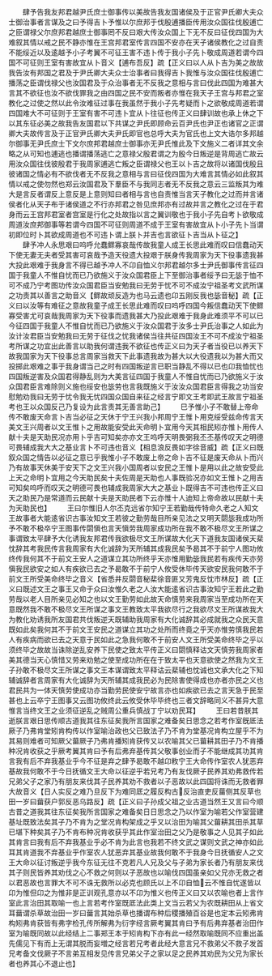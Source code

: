 <!-- { "loadSidebar": true } -->
　　肆予告我友邦君越尹氏庶士御事传以美故告我友国诸侯及于正官尹氏卿大夫众士御治事者言谋及之曰予得吉卜予惟以尔庶邦于伐殷逋播臣传用汝众国往伐殷逋亡之臣谓禄父尔庶邦君越庶士御事罔不反曰艰大传汝众国上下无不反曰征伐四国为大难叙其情以戒之民不静亦惟在王宫邦君室传言四国不安亦在天子诸侯教化之过自责不能绥近以及逺越予小子考翼不可征王害不违卜传于我小子先卜敬成周道若谓今四国不可征则王室有害故宜从卜音义【逋布吾反】疏【正义曰以人从卜吉为美之故故我告汝有邦国之君及于尹氏卿大夫众士治事者曰我得吉卜我惟与汝众国往伐殷逋亡播荡之臣谓伐禄父也汝国君及于众治事者无不反我之意相与言曰伐此四国为难甚大言其不欲征也汝不欲伐罪我之由四国之民不安而叛者亦惟在我天子王宫与邦君之室教化之过使之然以此令汝难征过事在我虽然于我小子先考疑而卜之欲敬成周道若谓四国难大不可征则于王室有害不可违卜宜从卜往征也传正义曰肆训故也承上休之下以其东征必美之故我告友国君以下共谋之尹氏即顾命云百尹氏也尹正也诸官之正谓卿大夫故传言及于正官尹氏卿大夫尹氏即官也总呼大夫为官氏也上文大诰尔多邦越尔御事无尹氏庶士下文尔庶邦君越庶士御事亦无尹氏惟此及下文施义二者详其文余略之从可知也逋逃也播谓播荡逃亡之意禄父殷君谓之为殷今日叛逆是背周逃亡故云用汝众国往伐彼殷君于我周家逋逃亡叛之臣谓禄父也王以卜吉之故将以诸国伐殷且彼诸国之情必有不欲伐者无不反我之意相与言曰征伐四国为大难言其情必如此叙其情以戒之使勿然也郑云汝国君及下羣臣不与我同志者无不反我之意云三监叛其为难大是言反者谓反上意反是上意则知曰者相与言也自责惟当言天子教化之过而并言诸侯者化从天子布于诸侯道之不行亦邦君之咎见庶邦亦有过故并言之教化之过在于君身而云王宫邦君室者宫室是行化之处故指以言之翼训敬也于我小子先自考卜欲敬成周道汝庶邦御事等若谓今四国不可征则周道不成于王室有害故宜从卜小子先卜当谓初即位时卜其欲成周道也不可违卜谓上朕卜并吉也言欲征卜吉当从卜征之】
　　肆予冲人永思艰曰呜呼允蠢鳏寡哀哉传故我童人成王长思此难而叹曰信蠢动天下使无妻无夫者受其害可哀哉予造天役遗大投艰于朕身传我周家为天下役事遗我甚大投此艰难于我身言不得已越予冲人不卬自恤义尔邦君越尔多士尹氏御事传言征四国于我童人不惟自忧而已乃欲施义于汝众国君臣上下至御治事者绥予曰无毖于恤不可不成乃宁考图功传汝众国君臣当安勉我曰无劳于忧不可不成汝宁祖圣考文武所谋之功责其以善言之助音义【鳏故顽反造为也马云遗也卬五刚反我也毖音秘】疏【正义曰以汝等有难征之意故我童子成王长思此难而叹曰呜呼四国今叛信蠢动天下使鳏寡受害尤可哀哉我周家为天下役事而遗我甚大乃投此艰难于我身此难须平不可以已今征四国于我童人不惟自忧而已乃欲施义于汝众国君于汝多士尹氏治事之人如此为汝计汝君臣当安勉我曰无劳于征伐之忧我诸侯当往共征四国汝王不可不成汝宁祖圣考所谋之功宜出此善言以助我何谓违我不欲征也传正义曰为天子者当役已以养天下故我国家为天下役事总言周家当救天下此事遗我故为甚大以大役遗我以为甚大而又投掷此艰难之事于我身谓当己之时有四国叛逆言已职当静乱不得以已也卬我恤忧也四国叛逆害及众国君得静乱则为大美言征四国于我童人不惟自忧而已乃欲施义于汝众国君臣言难除则义施也绥安也毖劳也言我既施义于汝汝众国君臣言得我之功当安慰勉劝我曰无劳于忧令我无忧四国众国自来征之经言宁即文王考即武王故言宁祖圣考也王以众国反己乃复设为此言责其无善言助己】
　　巳予惟小子不敢替上帝命传不敢废天命言卜吉当必征之天休于宁王兴我小邦周宁王惟卜用克绥受兹命传言天美文王兴周者以文王惟卜之用故能安受此天命明卜宜用今天其相民矧亦惟卜用传人献十夫是天助民况亦用卜乎吉可知矣亦亦文王呜呼天明畏弼我丕丕基传叹天之明德可畏辅成我大大之基业言卜不可违也音义【相息浪反畏如字徐音威】疏【正义曰既叙众国之情告以必征之意已乎我惟小子不敢废上帝之命卜吉不征是废天命从卜而兴乃有故事天休美于安天下之文王兴我小国周者以安民之王惟卜是用以此之故安受此上天之命明卜宜用之今天助民矣十夫佐周是天助也人事既验况亦如文王惟卜之用吉可知矣呜呼而叹天之明德可畏也辅成我周家大大之基业卜既得吉不可违也传正义曰天之助民乃是常道而云民献十夫是天助民者下云亦惟十人迪知上帝命故以民献十夫为天助民也】
　　王曰尔惟旧人尔丕克远省尔知宁王若勤哉传特命久老之人知文王故事者大能逺省识古事汝知文王若彼之勤劳哉目所亲见法之又明天閟毖我成功所予不敢不极卒宁王图事传閟愼也言天愼劳我周家成功所在我不敢不极尽文王所谋之事谓致太平肆予大化诱我友邦君传我欲极尽文王所谋故大化天下道我友国诸侯天棐忱辞其考我民传言我周家有大化诚辞为天所辅其成我民矣予曷其不于前宁人图功攸终传我何其不于前文王安人之道谋立其功所终乎天亦惟用勤毖我民若有疾传天亦劳愼我民欲安之如人有疾欲已去之予曷敢不于前宁人攸受休毕传天欲安民我何敢不于前文王所受美命终毕之音义【省悉井反閟音秘棐徐音匪又芳鬼反忱市林反】疏【正义曰既述文王之事王又命于众曰汝惟久老之人汝大能逺省识古事汝知宁王若此之勤劳哉以老人目所亲见必知之也以文王勤劳如此故天命慎劳来我周家当至成功所在天意既然我不敢不极尽文王所谋之事文王教致太平我欲尽行之我欲尽文王所谋故我大为教化劝诱我所友国君共伐叛逆天既辅助我周家有大化诚辞其必成就我之众民天意既如此矣我何其不于前文王安民之道谋立其功之处所而终竟之乎天亦惟劳慎我民若人有疾病而欲已去之天意于民如此之急我何敢不于前安人文王所受美命终毕之乎以须终毕之故故当诛除逆乱安养下民使之致太平传正义曰閟慎释诂文天慎劳我周家者美其德当天心慎惜又劳来劝勉之使至成功所在在于致太平也天意欲使之然我为文王子孙敢不极尽文王所谋之事文王本谋谓致太平释诂云棐辅也忱诚也文承大化之下知辅诚辞者言周家有大化诚辞为天所辅其成我民必为民除害使得成也亦者亦民之义也君民共为一体天慎劳使成功亦当勤劳民使安宁故言亦也如疾欲已去之言天急于民至甚也上云卒宁王图事又云图功攸终此云攸受休毕毕终也三者文辞略同义不甚异大意惟言当终文王之业须征逆乱之贼周公重兵慎战丁宁以劝民耳】
　　王曰若昔朕其逝朕言艰日思传顺古道我其往东征矣我所言国家之难备矣日思念之若考作室旣厎法厥子乃弗肯堂矧肯构传以作室喻治政也父已致法子乃不肯为堂基况肯构立屋乎不为其易则难者可知厥父葘厥子乃弗肯播矧肯获传又以农喻其父已葘耕其田子乃不肯播种况肯收获之乎厥考翼其肯曰予有后弗弃基传其父敬事创业而子不能继成其功其肯言我有后不弃我基业乎今不征是弃之肆予曷敢不越卬敉宁王大命传作室农人犹恶弃基故我何敢不于今日抚循文王大命以征逆乎若兄考乃有友伐厥子民养其劝弗救传若兄弟父子之家乃有朋友来伐其子民养其劝不救者以子恶故以此四国将诛而无救者罪大故音义【日人实反之难乃旦反下为难同厎之履反构古反治直吏反葘侧其反草也田一岁曰葘获户郭反恶乌路反】疏【正义曰子孙成父祖之业古道当然王又言曰今顺古昔之道我其往东征矣我所言国家之难备矣日日思念之乃以作室为喻若父作室营建基址既致法矣其子乃不肯为之堂况肯构架成之乎又以治田为喻其父葘耕其田杀其草已堪下种矣其子乃不肯布种况肯收获乎其此作室治田之父乃是敬事之人见其子如此其肯言曰我有后不弃我基业乎必不肯为此言也我若不终文武之谋则文武之神亦如此耳其肯道我不弃基业乎作室农人犹恶弃其基业故我何敢不于我身今日抚循安人之文王大命以征讨叛逆乎我今东征无往不克若凡人兄及父与子弟为家长者乃有朋友来伐其子则民皆养其劝伐之心不救之何则以子恶故也以喻伐四国虽亲如父兄亦无救之者以君恶故也言罪大不可不诛无救所以必克也顾氏以上不卬自恤云不惟自忧遂皆以卬为惟但卬之为惟非是正训观孔意亦以不卬为惟义也传正义曰又以农喻也者上言作室此言治田其取喻一也上言若考作室既厎法此类上文当云若父为农既耕田从上省文耳葘谓杀草故治田一岁曰葘言其始杀草也播谓布种后稷播殖百谷是也定本云矧弗肯构矧弗肯获皆有弗字检孔传所解弗为衍字经言厥考翼其肯曰予有后弗弃基者治田作室为喻既同故以此经结上二事郑王本于矧肯构下亦有此一经然取喻既同不应重出盖先儒见下有而上无谓其脱而妄増之经言若兄考者此经大意言兄不救弟父不救子发首兄考备文伐厥子不言弟互相发见传言兄弟父子之家以足之民养其劝民为父兄为家长者也养其心不退止也】
